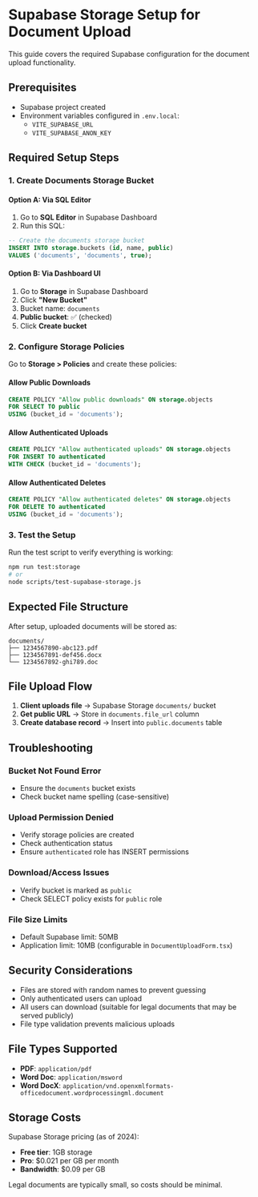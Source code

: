 # Supabase Storage Setup for Document Upload

This guide covers the required Supabase configuration for the document upload functionality.

## Prerequisites

- Supabase project created
- Environment variables configured in `.env.local`:
  - `VITE_SUPABASE_URL`
  - `VITE_SUPABASE_ANON_KEY`

## Required Setup Steps

### 1. Create Documents Storage Bucket

#### Option A: Via SQL Editor
1. Go to **SQL Editor** in Supabase Dashboard
2. Run this SQL:

```sql
-- Create the documents storage bucket
INSERT INTO storage.buckets (id, name, public)
VALUES ('documents', 'documents', true);
```

#### Option B: Via Dashboard UI
1. Go to **Storage** in Supabase Dashboard
2. Click **"New Bucket"**
3. Bucket name: `documents`
4. **Public bucket**: ✅ (checked)
5. Click **Create bucket**

### 2. Configure Storage Policies

Go to **Storage > Policies** and create these policies:

#### Allow Public Downloads
```sql
CREATE POLICY "Allow public downloads" ON storage.objects
FOR SELECT TO public
USING (bucket_id = 'documents');
```

#### Allow Authenticated Uploads
```sql
CREATE POLICY "Allow authenticated uploads" ON storage.objects
FOR INSERT TO authenticated
WITH CHECK (bucket_id = 'documents');
```

#### Allow Authenticated Deletes
```sql
CREATE POLICY "Allow authenticated deletes" ON storage.objects
FOR DELETE TO authenticated
USING (bucket_id = 'documents');
```

### 3. Test the Setup

Run the test script to verify everything is working:

```bash
npm run test:storage
# or
node scripts/test-supabase-storage.js
```

## Expected File Structure

After setup, uploaded documents will be stored as:
```
documents/
├── 1234567890-abc123.pdf
├── 1234567891-def456.docx
└── 1234567892-ghi789.doc
```

## File Upload Flow

1. **Client uploads file** → Supabase Storage `documents/` bucket
2. **Get public URL** → Store in `documents.file_url` column
3. **Create database record** → Insert into `public.documents` table

## Troubleshooting

### Bucket Not Found Error
- Ensure the `documents` bucket exists
- Check bucket name spelling (case-sensitive)

### Upload Permission Denied
- Verify storage policies are created
- Check authentication status
- Ensure `authenticated` role has INSERT permissions

### Download/Access Issues  
- Verify bucket is marked as `public`
- Check SELECT policy exists for `public` role

### File Size Limits
- Default Supabase limit: 50MB
- Application limit: 10MB (configurable in `DocumentUploadForm.tsx`)

## Security Considerations

- Files are stored with random names to prevent guessing
- Only authenticated users can upload
- All users can download (suitable for legal documents that may be served publicly)
- File type validation prevents malicious uploads

## File Types Supported

- **PDF**: `application/pdf`
- **Word Doc**: `application/msword`  
- **Word DocX**: `application/vnd.openxmlformats-officedocument.wordprocessingml.document`

## Storage Costs

Supabase Storage pricing (as of 2024):
- **Free tier**: 1GB storage
- **Pro**: $0.021 per GB per month
- **Bandwidth**: $0.09 per GB

Legal documents are typically small, so costs should be minimal.
